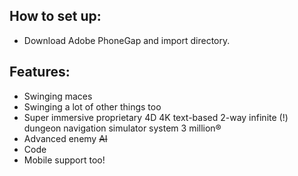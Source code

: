 ## How to set up:
- Download Adobe PhoneGap and import directory.

## Features:
- Swinging maces
- Swinging a lot of other things too
- Super immersive proprietary 4D 4K text-based 2-way infinite (!) dungeon navigation simulator system 3 million®
- Advanced enemy ~~AI~~
- Code
- Mobile support too!
